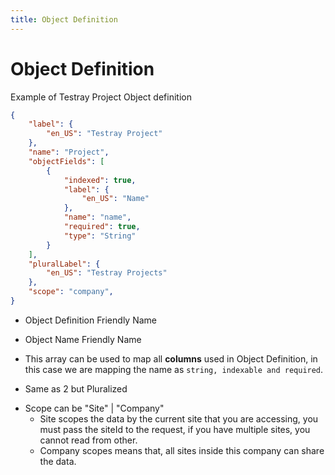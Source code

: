 ```yaml
---
title: Object Definition
---
```


# Object Definition

Example of Testray Project Object definition

<div grid="~ cols-2 gap-4">

<div>

```json {all|2-4|5|6-16|17-19|20|all} 
{
	"label": {
		"en_US": "Testray Project"
	},
	"name": "Project",
	"objectFields": [
		{
			"indexed": true,
			"label": {
				"en_US": "Name"
			},
			"name": "name",
			"required": true,
			"type": "String"
		}
	],
	"pluralLabel": {
		"en_US": "Testray Projects"
	},
	"scope": "company",
}
```

</div>

<div>
  <span v-click="1">

  - Object Definition Friendly Name

  </span>

  <span v-click="2">

  - Object Name Friendly Name

  </span>

  <span v-click="3">

  - This array can be used to map all **columns** used in Object Definition, in this case we are mapping the name as ```string, indexable and required```.

  </span>

  <span v-click="4">

  - Same as 2 but Pluralized

  </span>

  <span v-click="5">

  - Scope can be "Site" | "Company"
    - Site scopes the data by the current site that you are accessing, you must pass the siteId to the request, if you have multiple sites, you cannot read from other.
    - Company scopes means that, all sites inside this company can share the data. 

  </span>
</div>

</div>

[^1]: [Learn More](https://sli.dev/guide/syntax.html#line-highlighting)

<style>
.footnotes-sep {
  @apply mt-20 opacity-10;
}
.footnotes {
  @apply text-sm opacity-75;
}
.footnote-backref {
  display: none;
}
</style>


